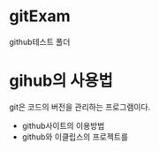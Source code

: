 # gitExam
github테스트 폴더

# gihub의 사용법
git은 코드의 버전을 관리하는 프로그램이다.
  - github사이트의 이용방법
  - github와 이클립스의 프로젝트를 
